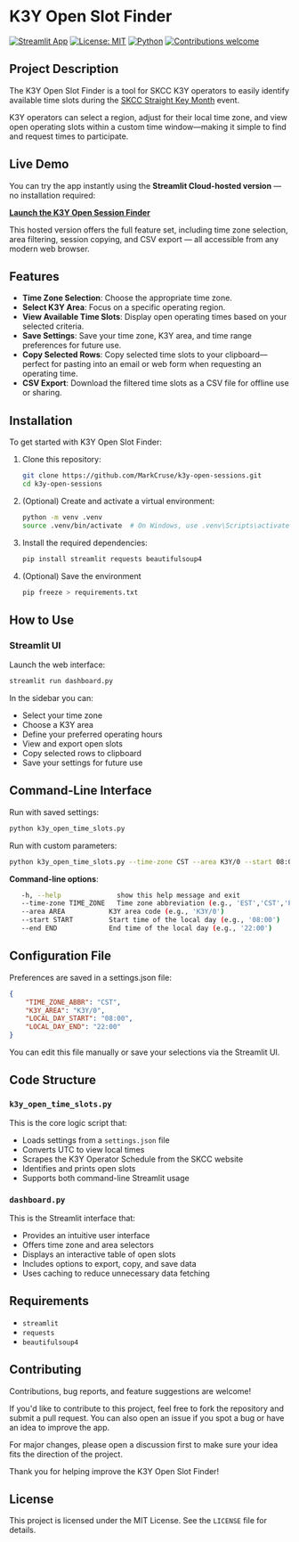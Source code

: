 # K3Y Open Slot Finder

[![Streamlit App](https://img.shields.io/badge/Streamlit-Live%20Demo-brightgreen?logo=streamlit)](https://k3y-open-sessions.streamlit.app/)
[![License: MIT](https://img.shields.io/badge/License-MIT-yellow.svg)](LICENSE)
[![Python](https://img.shields.io/badge/Python-3.10+-blue.svg)](https://www.python.org/)
[![Contributions welcome](https://img.shields.io/badge/contributions-welcome-brightgreen.svg?style=flat)](https://github.com/MarkCruse/k3y-open-sessions/issues)



## Project Description

The K3Y Open Slot Finder is a tool for SKCC K3Y operators to easily identify available time slots during the [SKCC Straight Key Month](https://www.skccgroup.com/k3y/k3y.php) event.  

K3Y operators can select a region, adjust for their local time zone, and view open operating slots within a custom time window—making it simple to find and request times to participate.

## Live Demo

You can try the app instantly using the **Streamlit Cloud-hosted version** — no installation required:

**[Launch the K3Y Open Session Finder](https://k3y-open-sessions.streamlit.app/)**

This hosted version offers the full feature set, including time zone selection, area filtering, session copying, and CSV export — all accessible from any modern web browser.

## Features

- **Time Zone Selection**: Choose the appropriate time zone.
- **Select K3Y Area**: Focus on a specific operating region.
- **View Available Time Slots**: Display open operating times based on your selected criteria.
- **Save Settings**: Save your time zone, K3Y area, and time range preferences for future use.
- **Copy Selected Rows**: Copy selected time slots to your clipboard—perfect for pasting into an email or web form when requesting an operating time.
- **CSV Export**: Download the filtered time slots as a CSV file for offline use or sharing.


## Installation

To get started with K3Y Open Slot Finder:

1. Clone this repository:
   ```bash
   git clone https://github.com/MarkCruse/k3y-open-sessions.git
   cd k3y-open-sessions
2. (Optional) Create and activate a virtual environment:
   ```bash
   python -m venv .venv
   source .venv/bin/activate  # On Windows, use .venv\Scripts\activate
   ```
3. Install the required dependencies:
   ```bash
   pip install streamlit requests beautifulsoup4
    ```
4. (Optional) Save the environment
   ```bash
   pip freeze > requirements.txt
   ```  

## How to Use
### Streamlit UI
Launch the web interface:
   ```bash
   streamlit run dashboard.py
   ```
   In the sidebar you can:
   - Select your time zone
   - Choose a K3Y area
   - Define your preferred operating hours
   - View and export open slots
   - Copy selected rows to clipboard
   - Save your settings for future use

## Command-Line Interface
Run with saved settings:
   ```bash
   python k3y_open_time_slots.py
   ```
Run with custom parameters:
   ```bash
   python k3y_open_time_slots.py --time-zone CST --area K3Y/0 --start 08:00 --end 22:00
   ```
   **Command-line options**:
   ```bash
      -h, --help              show this help message and exit  
      --time-zone TIME_ZONE   Time zone abbreviation (e.g., 'EST','CST','PST')   
      --area AREA           K3Y area code (e.g., 'K3Y/0')  
      --start START         Start time of the local day (e.g., '08:00')  
      --end END             End time of the local day (e.g., '22:00')  
   ```

## Configuration File
Preferences are saved in a settings.json file:

   ```json
   {
       "TIME_ZONE_ABBR": "CST",
       "K3Y_AREA": "K3Y/0",
       "LOCAL_DAY_START": "08:00",
       "LOCAL_DAY_END": "22:00"
   }
```
You can edit this file manually or save your selections via the Streamlit UI.

## Code Structure

### ```k3y_open_time_slots.py```  
This is the core logic script that:  
- Loads settings from a ```settings.json``` file
- Converts UTC to view local times
- Scrapes the K3Y Operator Schedule from the SKCC website
- Identifies and prints open slots
- Supports both command-line Streamlit usage

### ```dashboard.py```
This is the Streamlit interface that:
   - Provides an intuitive user interface
   - Offers time zone and area selectors
   - Displays an interactive table of open slots
   - Includes options to export, copy, and save data
   - Uses caching to reduce unnecessary data fetching

## Requirements
- ```streamlit```
- ```requests```
- ```beautifulsoup4```

## Contributing

Contributions, bug reports, and feature suggestions are welcome!

If you'd like to contribute to this project, feel free to fork the repository and submit a pull request. You can also open an issue if you spot a bug or have an idea to improve the app.

For major changes, please open a discussion first to make sure your idea fits the direction of the project.

Thank you for helping improve the K3Y Open Slot Finder!

## License
This project is licensed under the MIT License. See the ```LICENSE``` file for details.
